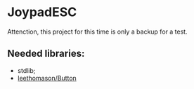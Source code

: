 # JoypadESC
Attenction, this project for this time is only a backup for a test.

## Needed libraries:
* stdlib;
* [leethomason/Button](https://github.com/leethomason/Button)